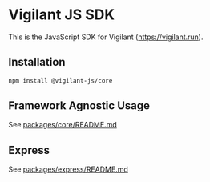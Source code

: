 # Vigilant JS SDK

This is the JavaScript SDK for Vigilant (https://vigilant.run).

## Installation

```bash
npm install @vigilant-js/core
```

## Framework Agnostic Usage

See [packages/core/README.md](packages/core/README.md)

## Express

See [packages/express/README.md](packages/express/README.md)
